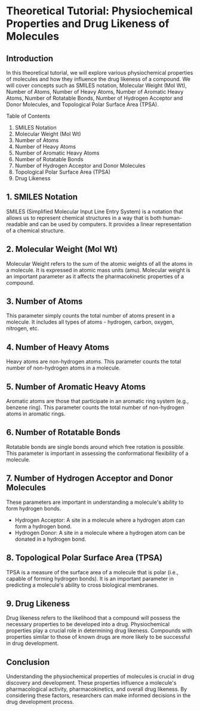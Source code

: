# Theoretical Tutorial: Physiochemical Properties and Drug Likeness of Molecules

## Introduction
In this theoretical tutorial, we will explore various physiochemical properties of molecules and how they influence the drug likeness of a compound. We will cover concepts such as SMILES notation, Molecular Weight (Mol Wt), Number of Atoms, Number of Heavy Atoms, Number of Aromatic Heavy Atoms, Number of Rotatable Bonds, Number of Hydrogen Acceptor and Donor Molecules, and Topological Polar Surface Area (TPSA).

Table of Contents
1. SMILES Notation
2. Molecular Weight (Mol Wt)
3. Number of Atoms
4. Number of Heavy Atoms
5. Number of Aromatic Heavy Atoms
6. Number of Rotatable Bonds
7. Number of Hydrogen Acceptor and Donor Molecules
8. Topological Polar Surface Area (TPSA)
9. Drug Likeness

## 1. SMILES Notation
SMILES (Simplified Molecular Input Line Entry System) is a notation that allows us to represent chemical structures in a way that is both human-readable and can be used by computers. It provides a linear representation of a chemical structure.

## 2. Molecular Weight (Mol Wt)
Molecular Weight refers to the sum of the atomic weights of all the atoms in a molecule. It is expressed in atomic mass units (amu). Molecular weight is an important parameter as it affects the pharmacokinetic properties of a compound.

## 3. Number of Atoms
This parameter simply counts the total number of atoms present in a molecule. It includes all types of atoms - hydrogen, carbon, oxygen, nitrogen, etc.

## 4. Number of Heavy Atoms
Heavy atoms are non-hydrogen atoms. This parameter counts the total number of non-hydrogen atoms in a molecule.

## 5. Number of Aromatic Heavy Atoms
Aromatic atoms are those that participate in an aromatic ring system (e.g., benzene ring). This parameter counts the total number of non-hydrogen atoms in aromatic rings.

## 6. Number of Rotatable Bonds
Rotatable bonds are single bonds around which free rotation is possible. This parameter is important in assessing the conformational flexibility of a molecule.

## 7. Number of Hydrogen Acceptor and Donor Molecules
These parameters are important in understanding a molecule's ability to form hydrogen bonds. 
- Hydrogen Acceptor: A site in a molecule where a hydrogen atom can form a hydrogen bond.
- Hydrogen Donor: A site in a molecule where a hydrogen atom can be donated in a hydrogen bond.

## 8. Topological Polar Surface Area (TPSA)
TPSA is a measure of the surface area of a molecule that is polar (i.e., capable of forming hydrogen bonds). It is an important parameter in predicting a molecule's ability to cross biological membranes.

## 9. Drug Likeness
Drug likeness refers to the likelihood that a compound will possess the necessary properties to be developed into a drug. Physiochemical properties play a crucial role in determining drug likeness. Compounds with properties similar to those of known drugs are more likely to be successful in drug development.

## Conclusion
Understanding the physiochemical properties of molecules is crucial in drug discovery and development. These properties influence a molecule's pharmacological activity, pharmacokinetics, and overall drug likeness. By considering these factors, researchers can make informed decisions in the drug development process.
